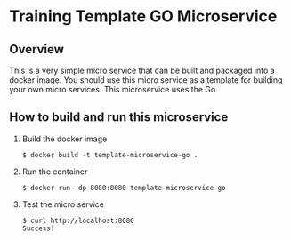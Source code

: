 Training Template GO Microservice
=================================
Overview
--------
This is a very simple micro service that can be built and packaged into a docker image. You should use this micro service as a template for building your own micro services. This microservice uses the Go.

How to build and run this microservice
--------------------------------------

1. Build the docker image

   ```
   $ docker build -t template-microservice-go .
   ```
2. Run the container

   ```
   $ docker run -dp 8080:8080 template-microservice-go
   ```
3. Test the micro service

   ```
   $ curl http://localhost:8080
   Success!
   ```